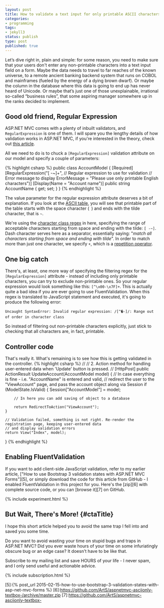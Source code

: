 ```yaml
---
layout: post
title: How to validate a text input for only printable ASCII characters in ASP.NET MVC
categories:
- programming
tags:
- jekyll3
status: publish
type: post
published: true
---
```

Let’s dive right in, plain and simple: for some reason, you need to make sure that your users don't
enter any non-printable characters into a text input field on a form. Maybe the data needs to travel
to far reaches of the known universe, to a remote ancient banking backend system that runs on COBOL
and mainframes (fueled by the energy of a dying brown dwarf). Or maybe the column in the database
where this data is going to end up has never heard of Unicode. Or maybe that’s just one of those
unexplainable, irrational so-called “business rules”, that some aspiring manager somewhere up in the
ranks decided to implement.

## Good old friend, Regular Expression
ASP.NET MVC comes with a plenty of inbuilt validators, and `RegularExpression` is one of them. I
will spare you the lengthy details of how validation works in ASP.NET MVC, if you're interested
in the theory, check out [this article][1].

All we need to do is to chuck a `[RegularExpression]` validation attribute on our model and specify
a couple of parameters:

{% highlight csharp %}
public class AccountModel
{
    [Required]
    [RegularExpression("[ -~]+", // Regular expression to use for validation
                       // Error message to display
                       ErrorMessage = "Please use only printable English characters")]
    [Display(Name = "Account name")]
    public string AccountName { get; set; }
}
{% endhighlight %}

The value parameter for the regular expression attribute deserves a bit of explanation. If you look
at the [ASCII table][2], you will see that printable part of the table starts with the space
character (` `) and ends with the tilde character, that is `~`.

We're using the [character class regex][3] in here, specifying the range of acceptable characters
starting from space and ending with the tilde: `[ -~]`. Dash character serves here as a separator,
essentially saying: "_match all characters starting from space and ending with tilde_". In order to
match more than just one character, we specify `+`, which is a [repetition operator][4].

## One big catch
There's, at least, one more way of specifying the filtering regex for the `[RegularExpression]`
attribute - instead of including only printable characters, you can try to exclude non-printable
ones. So your regular expression would look something like this: `[^\x00-\x7F]+`. This is actually
quite a bad idea if you are ever going to use FluentValidation. When this regex is translated to
JavaScript statement and executed, it's going to produce the following error:

`Uncaught SyntaxError: Invalid regular expression: /[^�-]/: Range out of order in character class`

So instead of filtering out non-printable characters explicitly, just stick to checking that all
characters are, in fact, printable.

## Controller code
That's really it. What's remaining is to see how this is getting validated in the controller.
{% highlight csharp %}
//
// 2. Action method for handling user-entered data when 'Update' button is pressed.
//
[HttpPost]
public ActionResult UpdateAccount(AccountModel model)
{
    // In case everything is fine - i.e. "AccountName" is entered and valid,
    // redirect the user to the "ViewAccount" page, and pass the account object along via Session
    if (ModelState.IsValid)
    {
        Session["AccountModel"] = model;

        // In here you can add saving of object to a database

        return RedirectToAction("ViewAccount");
    }

    // Validation failed, something is not right. Re-render the registration page, keeping user-entered data
    // and display validation errors
    return View("Index", model);
}
{% endhighlight %}

## Enabling FluentValidation
If you want to add client-side JavaScript validation, refer to my earlier article, ["How to use
Bootstrap 3 validation states with ASP.NET MVC Forms"][5], or simply download the code for this
article from GitHub - I enabled FluentValidation in this project for you. Here's the [zip][6] with
complete source code, or you can [browse it][7] on GitHub.

{% include experiment.html %}

## But Wait, There's More! {#ctaTitle}
I hope this short article helped you to avoid the same trap I fell into and saved you some time.

Do you want to avoid wasting your time on stupid bugs and traps in ASP.NET MVC? Did you ever waste
hours of your time on some infuriatingly obscure bug or an edge case? It doesn't have to be
like that.

Subscribe to my mailing list and save HOURS of your life - I never spam, and I only send useful and
actionable advice.

{% include subscription.html %}

[1]:http://www.asp.net/mvc/overview/getting-started/introduction/adding-validation
[2]:https://en.wikipedia.org/wiki/ASCII#ASCII_printable_code_chart
[3]:http://www.regular-expressions.info/charclass.html
[4]:http://www.regular-expressions.info/repeat.html
[5]:{% post_url 2015-02-15-how-to-use-bootstrap-3-validation-states-with-asp-net-mvc-forms %}
[6]:https://github.com/ArtS/aspnetmvc-asciionly-textbox-/archive/master.zip
[7]:https://github.com/ArtS/aspnetmvc-asciionly-textbox-
